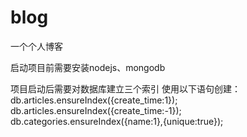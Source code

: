 # blog
一个个人博客

启动项目前需要安装nodejs、mongodb

项目启动后需要对数据库建立三个索引
使用以下语句创建：
db.articles.ensureIndex({create_time:1});
db.articles.ensureIndex({create_time:-1});
db.categories.ensureIndex({name:1},{unique:true});
